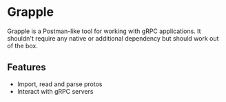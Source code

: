 # Grapple

Grapple is a Postman-like tool for working with gRPC applications. It shouldn't require any native or additional dependency but should work out of the box.

## Features
- Import, read and parse protos
- Interact with gRPC servers